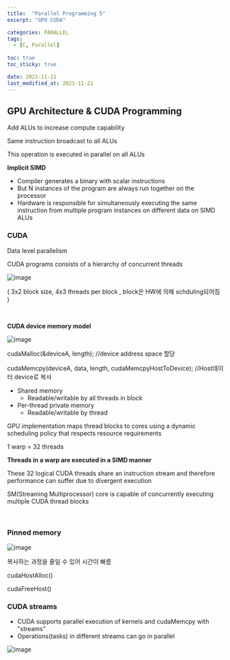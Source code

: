 ```yaml
---
title:  "Parallel Programming 5"
excerpt: "GPU CUDA"

categories: PARALLEL
tags:
  - [C, Parallel]
 
toc: true 
toc_sticky: true

date: 2021-11-21
last_modified_at: 2021-11-21
---
```


## GPU Architecture & CUDA Programming

Add ALUs to increase compute capability

Same instruction broadcast to all ALUs

This operation is executed in parallel on all ALUs

**Implicit SIMD**

- Compiler generates a binary with scalar instructions
- But N instances of the program are always run together on the processor
- Hardware is responsible for simultaneously executing the same instruction from multiple program instances on different data on SIMD ALUs

### CUDA

Data level parallelism

CUDA programs consists of a hierarchy of concurrent threads

![image](https://user-images.githubusercontent.com/65602371/149154033-d5357900-8c22-4810-b719-5b6ac374a0e9.png)

( 3x2 block size, 4x3 threads per block , block은 HW에 의해 schduling되어짐 )

&nbsp;

**CUDA device memory model**

![image](https://user-images.githubusercontent.com/65602371/149154374-9916e850-37b9-4c56-8c1a-af985b2dab52.png)

cudaMalloc(&deviceA, length);	//device address space 할당

cudaMemcpy(deviceA, data, length, cudaMemcpyHostToDevice);	//Host데이터 device로 복사

- Shared memory
  - Readable/writable by all threads in block
- Per-thread private memory
  - Readable/writable by thread

GPU implementation maps thread blocks to cores using a dynamic scheduling policy that respects resource requirements

1 warp = 32 threads

**Threads in a warp are executed in a SIMD manner**

These 32 logical CUDA threads share an instruction stream and therefore performance can suffer due to divergent execution

SM(Streaming Multiprocessor) core is capable of concurrently executing multiple CUDA thread blocks

&nbsp;

### Pinned memory

![image](https://user-images.githubusercontent.com/65602371/149154419-d88f04e8-076a-4f70-9c8e-65d2624eb27e.png)

복사하는 과정을 줄일 수 있어 시간이 빠름

cudaHostAlloc()

cudaFreeHost()

### CUDA streams

- CUDA supports parallel execution of kernels and cudaMemcpy with "streams"
- Operations(tasks) in different streams can go in parallel

![image](https://user-images.githubusercontent.com/65602371/149154483-78596af2-e280-4016-a871-31757a18ec06.png)

